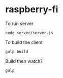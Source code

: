 # raspberry-fi

To run server
```
node server/server.js
```

To build the client
```
gulp build
```

Build then watch?
```
gulp
```
